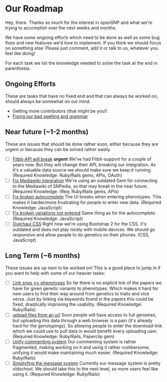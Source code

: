 # Our Roadmap

Hey, there. Thanks so much for the interest in openSNP and what we're trying to accomplish over the next weeks and months.

We have some ongoing efforts which need to be done as well as some bug fixes and new features we'd love to implement. If you think we should focus on something else: Please just comment, add it or talk to us, whatever you feel like doing!

For each task we list the knowledge needed to solve the task at the end in parenthesis.

## Ongoing Efforts
These are tasks that have no fixed end and that can always be worked on, should always be somewhat on our mind.

* Getting more contributors (that might be you!)
* [Fixing our bad spelling and grammar](https://github.com/openSNP/snpr/issues/239)

## Near future (~1-2 months)
These are issues that should be done rather soon, either because they are urgent or because they can be solved rather easily.
- [ ] [Fitbit-API will break](https://github.com/openSNP/snpr/issues/252) **urgent** We've had Fitbit-support for a couple of years now. But they will change their API, breaking our integration. As it's a valuable data source we should make sure we keep it running. (Required Knowledge: Ruby/Rails gems, APIs, OAuth)
- [ ] [Fix Mediawiki integration](https://github.com/openSNP/snpr/issues/258) We're using an outdated Gem for connecting to the Mediawiki of SNPedia, so that may break in the near future. (Required Knowledge: (Req: Ruby/Rails gems, APIs)
- [ ] [Fix broken autocomplete](https://github.com/openSNP/snpr/issues/223) The UI breaks when entering phenotypes. This makes it harder/more frustrating for people to enter new data. (Required Knowledge: JavaScript)
- [ ] [Fix broken variations not entered](https://github.com/openSNP/snpr/issues/176) Same thing as for the autocomplete. (Required Knowledge: JavaScript)
- [ ] [Overhaul CSS](https://github.com/openSNP/snpr/issues/264) Right now we're using Bootstrap 2 for the CSS, it's outdated and does not play nicely with mobile devices. We should go responsive and allow people to do genetics on their phones. (CSS, JavaScript)

## Long Term (~6 months)
These issues are up next to be worked on! This is a good place to jump in if you want to help with some of our heavier tasks:
- [ ] [Link snps <-> phenotypes](https://github.com/openSNP/snpr/issues/242) So far there is no explicit link of the papers we have for given genetic variants to phenotypes. Which makes it hard for new users to find their way around from genetics to traits and vice versa. Just by linking via keywords found in the papers this could be fixed, drastically improving the usability. (Required Knowledge: Ruby/Rails)
- [ ] [upload files from an url](https://github.com/openSNP/snpr/issues/249) Soon people will have access to full genomes, but uploading this data through a web browser is a pain (it's already hard for the genotypings). So allowing people to enter the download-link which we could use to pull data in would benefit every uploading user. (Required Knowledge: Ruby/Rails, Paperclip gem)
- [ ] [Unify commenting system](https://github.com/openSNP/snpr/issues/143) Our commenting system is rather fragmented, making working on it and using it rather cumbersome, unifying it would make maintaining much easier. (Required Knowledge: Ruby/Rails)
- [ ] [Simplyfing the message system](https://github.com/openSNP/snpr/issues/149) Currently our message system is pretty oldschool. We should take this to the next level, so more users feel like using it. (Required Knowledge: Ruby/Rails)
